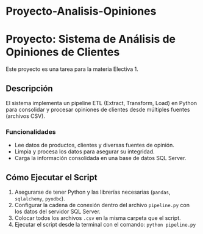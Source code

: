 # Proyecto-Analisis-Opiniones

# Proyecto: Sistema de Análisis de Opiniones de Clientes

Este proyecto es una tarea para la materia Electiva 1.

## Descripción

El sistema implementa un pipeline ETL (Extract, Transform, Load) en Python para consolidar y procesar opiniones de clientes desde múltiples fuentes (archivos CSV).

### Funcionalidades
- Lee datos de productos, clientes y diversas fuentes de opinión.
- Limpia y procesa los datos para asegurar su integridad.
- Carga la información consolidada en una base de datos SQL Server.

## Cómo Ejecutar el Script

1.  Asegurarse de tener Python y las librerías necesarias (`pandas`, `sqlalchemy`, `pyodbc`).
2.  Configurar la cadena de conexión dentro del archivo `pipeline.py` con los datos del servidor SQL Server.
3.  Colocar todos los archivos `.csv` en la misma carpeta que el script.
4.  Ejecutar el script desde la terminal con el comando: `python pipeline.py`
